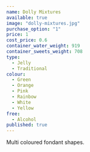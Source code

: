 ```yaml
---
name: Dolly Mixtures
available: true
image: "dolly-mixtures.jpg"
purchase_option: "1"
price: 1
cost_price: 0.6
container_water_weight: 919
container_sweets_weight: 708
type: 
  - Jelly
  - Traditional
colour: 
  - Green
  - Orange
  - Pink
  - Rainbow
  - White
  - Yellow
free: 
  - Alcohol
published: true
---
```

Multi coloured fondant shapes.